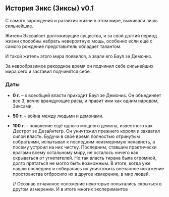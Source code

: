 ## История Зикс (Зиксы) v0.1

С самого зарождения и развития жизни в этом мире, выживали лишь сильнейшие. 

Жители Эксвайзет долгоживущие существа, и за свой долгий период жизни способны набрать невероятную мощь, особенно если ещё с самого рождение представитель обладает талантом.

И такой житель этого мира появился, а звали его Баул зе Демониз.

За невообразимое рекордное время он подчинил себе сильнейших мира сего и заставил подчинятся себе.



### Даты

* **0 г.** – к всеобщей власти приходит Баул зе Демониз. Он объединяет все 3, вечно враждующие расы, и правит ими как одним народом, Зиксами.

* **50 г.** – война между людьми и демонами.

* **100 г.** – появление ещё одного мощного демона, известного как Дестрот зе Дезайнтегр. Он уничтожил прежнего короля и захватил силой власть. Будучи в своё время полностью отринутым собратьями, испытывал к последним неизмеримую ненависть, а посему устроил на них чистку. Последним, ставшим практически врагами всему остальному миру, не осталось ничего как скрываться от угнетателей. Но так власть тирана была огромной, долго прятаться не могло быть возможным. В итоге, когда уже нашли последних и собирались их уничтожить внезапное искажение пространства отбросило их в другое измерение, в мир людей.

  // Осознав отчаянное положение некоторые попытались скрыться в  другом измерении. И в итоге многих экспериментов

